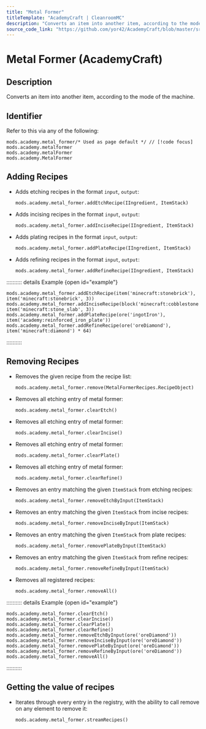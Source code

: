```yaml
---
title: "Metal Former"
titleTemplate: "AcademyCraft | CleanroomMC"
description: "Converts an item into another item, according to the mode of the machine."
source_code_link: "https://github.com/yor42/AcademyCraft/blob/master/src/main/java/cn/academy/support/groovyscript/modules/MetalFormer.java"
---
```


# Metal Former (AcademyCraft)

## Description

Converts an item into another item, according to the mode of the machine.

## Identifier

Refer to this via any of the following:

```groovy:no-line-numbers {1}
mods.academy.metal_former/* Used as page default */ // [!code focus]
mods.academy.metalformer
mods.academy.metalFormer
mods.academy.MetalFormer
```


## Adding Recipes

- Adds etching recipes in the format `input`, `output`:

    ```groovy:no-line-numbers
    mods.academy.metal_former.addEtchRecipe(IIngredient, ItemStack)
    ```

- Adds incising recipes in the format `input`, `output`:

    ```groovy:no-line-numbers
    mods.academy.metal_former.addInciseRecipe(IIngredient, ItemStack)
    ```

- Adds plating recipes in the format `input`, `output`:

    ```groovy:no-line-numbers
    mods.academy.metal_former.addPlateRecipe(IIngredient, ItemStack)
    ```

- Adds refining recipes in the format `input`, `output`:

    ```groovy:no-line-numbers
    mods.academy.metal_former.addRefineRecipe(IIngredient, ItemStack)
    ```

:::::::::: details Example {open id="example"}
```groovy:no-line-numbers
mods.academy.metal_former.addEtchRecipe(item('minecraft:stonebrick'), item('minecraft:stonebrick', 3))
mods.academy.metal_former.addInciseRecipe(block('minecraft:cobblestone'), item('minecraft:stone_slab', 3))
mods.academy.metal_former.addPlateRecipe(ore('ingotIron'), item('academy:reinforced_iron_plate'))
mods.academy.metal_former.addRefineRecipe(ore('oreDiamond'), item('minecraft:diamond') * 64)
```

::::::::::

## Removing Recipes

- Removes the given recipe from the recipe list:

    ```groovy:no-line-numbers
    mods.academy.metal_former.remove(MetalFormerRecipes.RecipeObject)
    ```

- Removes all etching entry of metal former:

    ```groovy:no-line-numbers
    mods.academy.metal_former.clearEtch()
    ```

- Removes all etching entry of metal former:

    ```groovy:no-line-numbers
    mods.academy.metal_former.clearIncise()
    ```

- Removes all etching entry of metal former:

    ```groovy:no-line-numbers
    mods.academy.metal_former.clearPlate()
    ```

- Removes all etching entry of metal former:

    ```groovy:no-line-numbers
    mods.academy.metal_former.clearRefine()
    ```

- Removes an entry matching the given `ItemStack` from etching recipes:

    ```groovy:no-line-numbers
    mods.academy.metal_former.removeEtchByInput(ItemStack)
    ```

- Removes an entry matching the given `ItemStack` from incise recipes:

    ```groovy:no-line-numbers
    mods.academy.metal_former.removeInciseByInput(ItemStack)
    ```

- Removes an entry matching the given `ItemStack` from plate recipes:

    ```groovy:no-line-numbers
    mods.academy.metal_former.removePlateByInput(ItemStack)
    ```

- Removes an entry matching the given `ItemStack` from refine recipes:

    ```groovy:no-line-numbers
    mods.academy.metal_former.removeRefineByInput(ItemStack)
    ```

- Removes all registered recipes:

    ```groovy:no-line-numbers
    mods.academy.metal_former.removeAll()
    ```

:::::::::: details Example {open id="example"}
```groovy:no-line-numbers
mods.academy.metal_former.clearEtch()
mods.academy.metal_former.clearIncise()
mods.academy.metal_former.clearPlate()
mods.academy.metal_former.clearRefine()
mods.academy.metal_former.removeEtchByInput(ore('oreDiamond'))
mods.academy.metal_former.removeInciseByInput(ore('oreDiamond'))
mods.academy.metal_former.removePlateByInput(ore('oreDiamond'))
mods.academy.metal_former.removeRefineByInput(ore('oreDiamond'))
mods.academy.metal_former.removeAll()
```

::::::::::

## Getting the value of recipes

- Iterates through every entry in the registry, with the ability to call remove on any element to remove it:

    ```groovy:no-line-numbers
    mods.academy.metal_former.streamRecipes()
    ```

